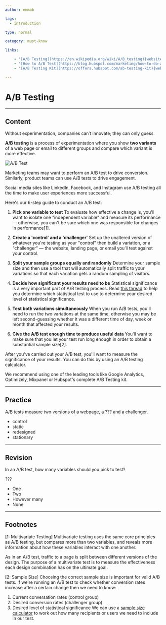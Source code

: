 ```yaml
---
author: emmab

tags:
  - introduction

type: normal

category: must-know

links:

	- '[A/B Testing](https://en.wikipedia.org/wiki/A/B_testing){website}'
	- '[How to A/B Test](https://blog.hubspot.com/marketing/how-to-do-a-b-testing){website}'
	- '[A/B Testing Kit](https://offers.hubspot.com/ab-testing-kit){website}'

---
```

# A/B Testing

---
## Content

Without experimentation, companies can’t innovate; they can only guess.

**A/B testing** is a process of experimentation where you show **two variants** of a web page or email to different groups and compare which variant is more effective.

![A/B Test](https://img.enkipro.com/e352af24937ca290c1edb7bb0c7a2260.png)

Marketing teams may want to perform an A/B test to drive conversion. Similarly, product teams can use A/B tests to drive engagement.

Social media sites like LinkedIn, Facebook, and Instagram use A/B testing all the time to make user experiences more successful.

Here's our 6-step guide to conduct an A/B test:

1. **Pick one variable to test**
To evaluate how effective a change is, you'll want to isolate one "independent variable" and measure its performance — otherwise, you can't be sure which one was responsible for changes in performance[1].

2. **Create a 'control' and a 'challenger'**
Set up the unaltered version of whatever you're testing as your "control" then build a variation, or a "challenger" — the website, landing page, or email you’ll test against your control.

3. **Split your sample groups equally and randomly**
Determine your sample size and then use a tool that will automatically split traffic to your variations so that each variation gets a random sampling of visitors.

4. **Decide how significant your results need to be**
Statistical significance is a very important part of A/B testing process. Read [this thread](https://www.quora.com/What-are-the-proper-statistical-tests-to-use-for-A-B-testing) to help you determine which statistical test to use to determine your desired level of statistical significance.

5. **Test both variations simultaneously**
When you run A/B tests, you'll need to run the two variations at the same time, otherwise you may be left second-guessing whether it was a different time of day, week or month that affected your results.

6. **Give the A/B test enough time to produce useful data**
You'll want to make sure that you let your test run long enough in order to obtain a substantial sample size[2].

After you've carried out your A/B test, you'll want to measure the significance of your results. You can do this by using an A/B testing calculator.

We recommend using one of the leading tools like Google Analytics, Optimizely, Mixpanel or Hubspot's complete A/B Testing kit.

---
## Practice

A/B tests measure two versions of a webpage, a ??? and a challenger.

- control
- static
- redesigned
- stationary

---
## Revision

In an A/B test, how many variables should you pick to test?

???

- One
- Two
- However many
- None

---
## Footnotes
[1: Multivariate Testing]
Multivariate testing uses the same core principles as A/B testing, but compares more than two variables, and reveals more information about how these variables interact with one another. 

As in an A/B test, traffic to a page is split between different versions of the design. The purpose of a multivariate test is to measure the effectiveness each design combination has on the ultimate goal.

[2: Sample Size]
Choosing the correct sample size is important for valid A/B tests. If we're running an A/B test to check whether conversion rates increase after a certain change then we need to know:
1. Current conversation rates (control group)
2. Desired conversion rates (challenger group)
3. Desired level of statistical significance
We can use a [sample size calculator](https://www.optimizely.com/uk/sample-size-calculator/) to work out how many recipients or users we need to include in our test.